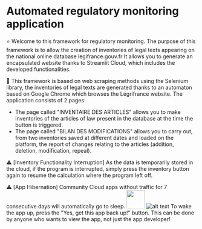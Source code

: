 # Automated regulatory monitoring application

⭐️  Welcome to this framework for regulatory monitoring. The purpose of this framework is to allow the creation of inventories of legal texts appearing on the national online database legifrance.gouv.fr
It allows you to generate an encapsulated website thanks to Streamlit Cloud, which includes the developed functionalities.

📝  This framework is based on web scraping methods using the Selenium library, the inventories of legal texts are generated thanks to an automaton based on Google Chrome which browses the Légrifrance website.
The application consists of 2 pages:
  - The page called "INVENTAIRE DES ARTICLES" allows you to make inventories of the articles of law present in the database at the time the button is triggered.
  - The page called "BILAN DES MODIFICATIONS" allows you to carry out, from two inventories saved at different dates and loaded on the platform, the report of changes relating to the articles (addition, deletion, modification, repeal).

⚠️  [Inventory Functionality Interruption] 
As the data is temporarily stored in the cloud, if the program is interrupted, simply press the inventory button again to resume the calculation where the program left off. 

⚠️ [App Hibernation]
Community Cloud apps without traffic for 7 consecutive days will automatically go to sleep. 
<img src="https://docs.streamlit.io/images/spin_down.png" width="48">
![alt text](https://docs.streamlit.io/images/spin_down.png)
To wake the app up, press the "Yes, get this app back up!" button. This can be done by anyone who wants to view the app, not just the app developer!


